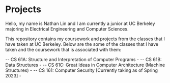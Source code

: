 # Projects

Hello, my name is Nathan Lin and I am currently a junior at UC Berkeley majoring in Electrical Engineering and Computer Sciences. 

This repository contains my coursework and projects from the classes that I have taken at UC Berkeley.
Below are the some of the classes that I have taken and the coursework that is associated with them:

-- CS 61A: Structure and Interpretation of Computer Programs
    - 
-- CS 61B: Data Structures
    -
-- CS 61C: Great Ideas in Computer Architecture (Machine Structures)
    -
-- CS 161: Computer Security [Currently taking as of Spring 2023]
    - 
